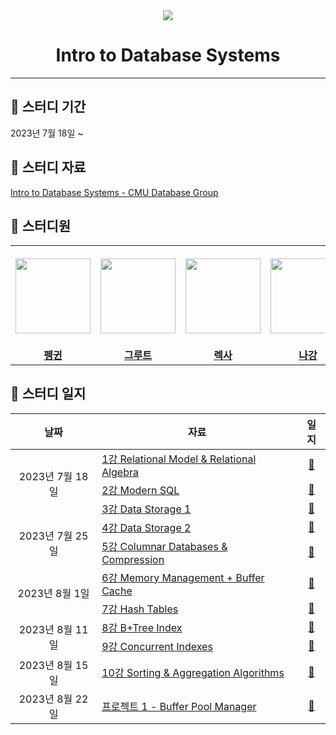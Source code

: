 <div align="center">
    <a
        height="200px"
        href="https://youtube.com/playlist?list=PLSE8ODhjZXjaKScG3l0nuOiDTTqpfnWFf"
    >
        <img src="https://i.ytimg.com/vi/uikbtpVZS2s/hqdefault.jpg?sqp=-oaymwEXCNACELwBSFryq4qpAwkIARUAAIhCGAE=&rs=AOn4CLCmNpsniFx3BvtYZIkhV1a1O-CBvw"/>
    </a>
    <h1>Intro to Database Systems</h1>
</div>

---

## 📆 스터디 기간

2023년 7월 18일 ~

## 📁 스터디 자료

[Intro to Database Systems - CMU Database Group](https://youtube.com/playlist?list=PLSE8ODhjZXjaKScG3l0nuOiDTTqpfnWFf)

## 👥 스터디원

<table>
  <tr height="160px">
    <th align="center" width="150px">
      <a href="https://github.com/CoodingPenguin"><img height="120px" width="120px" src="https://avatars.githubusercontent.com/u/37505775?s=460&u=44732fef53503e63d47192ce5c2de747eff5f0c6&v=4"/>
    </th>
    <th align="center" width="150px">
      <a href="https://github.com/iamgroooooot"><img height="120px" width="120px" src="https://avatars.githubusercontent.com/u/38830620?v=4"/></a>
    </th>
    <th align="center" width="150px">
      <a href="https://github.com/jonyejin"><img height="120px" width="120px" src="https://avatars.githubusercontent.com/u/77298353?v=4"/></a>
    </th>
    <th align="center" width="150px">
      <a href="https://github.com/nagunt"><img height="120px" width="120px" src="https://avatars.githubusercontent.com/u/19218446?v=4"/></a>
    </th>
  </tr>
  <tr>
    <td align="center" width="150px">
      <a href="https://github.com/coodingpenguin"><strong>펭귄</strong></a>
    </td>
    <td align="center" width="150px">
      <a href="https://github.com/iamgroooooot"><strong>그루트</strong></a>
    </td>
    <td align="center" width="150px">
      <a href="https://github.com/jonyejin"><strong>렉사</strong></a>
    </td>
    <td align="center" width="150px">
      <a href="https://github.com/nagunt"><strong>나강</strong></a>
    </td>
  </tr>
</table>

## 📝 스터디 일지

<table>
  <thead>
    <tr>
      <th style="text-align:center;">날짜</th>
      <th style="text-align:center;">자료</th>
      <th style="text-align:center;">일지</th>
    </tr>
  </thead>
  <tbody>
    <tr>
        <td style="text-align:center;" rowspan="3">2023년 7월 18일</td>
        <td><a href="https://youtu.be/uikbtpVZS2s">1강 Relational Model & Relational Algebra</a></td>
        <td style="text-align:center;"><a href="https://github.com/team-mabub/mabub-study/issues/1">📝</a></td>
    </tr>
    <tr>
        <td><a href="https://youtu.be/II5qNuxfSoo">2강 Modern SQL</a></td>
        <td style="text-align:center;"><a href="https://github.com/team-mabub/mabub-study/issues/2">📝</a></td>
    </tr>
    <tr>
        <td><a href="https://youtu.be/2HtfGdsrwqA">3강 Data Storage 1</a></td>
        <td style="text-align:center;"><a href="https://github.com/team-mabub/mabub-study/issues/3">📝</a></td>
    </tr>
    <tr>
        <td style="text-align:center;" rowspan="2">2023년 7월 25일</td>
        <td><a href="https://youtu.be/q4W5r3GR0OU">4강 Data Storage 2</a></td>
        <td style="text-align:center;"><a href="https://github.com/team-mabub/mabub-study/issues/4">📝</a></td>
    </tr>
    <tr>
        <td><a href="https://youtu.be/q4W5r3GR0OU">5강 Columnar Databases & Compression</a></td>
        <td style="text-align:center;"><a href="https://github.com/team-mabub/mabub-study/issues/5">📝</a></td>
    </tr>
    <tr>
        <td style="text-align:center;" rowspan="2">2023년 8월 1일</td>
        <td><a href="https://youtu.be/Y9H2HaRKOIw">6강 Memory Management + Buffer Cache</a></td>
        <td style="text-align:center;"><a href="https://github.com/team-mabub/mabub-study/issues/6">📝</a></td>
    </tr>
    <tr>
        <td><a href="https://youtu.be/9yUlSabzVwQ">7강 Hash Tables</a></td>
        <td style="text-align:center;"><a href="https://github.com/team-mabub/mabub-study/issues/7">📝</a></td>
    </tr>
    <tr>
        <td style="text-align:center;" rowspan="2">2023년 8월 11일</td>
        <td><a href="https://youtu.be/9QPr8Ufzt5M">8강 B+Tree Index</a></td>
        <td style="text-align:center;"><a href="https://github.com/team-mabub/mabub-study/issues/8">📝</a></td>
    </tr>
    <tr>
        <td><a href="https://youtu.be/5KClozM1jjw">9강 Concurrent Indexes</a></td>
        <td style="text-align:center;"><a href="https://github.com/team-mabub/mabub-study/issues/9">📝</a></td>
    </tr>
    <tr>
        <td style="text-align:center;">2023년 8월 15일</td>
        <td><a href="https://youtu.be/CMzf9Az1vl4">10강 Sorting & Aggregation Algorithms</a></td>
        <td style="text-align:center;"><a href="https://github.com/team-mabub/mabub-study/issues/10">📝</a></td>
    </tr>
    <tr>
        <td style="text-align:center;">2023년 8월 22일</td>
        <td><a href="https://15445.courses.cs.cmu.edu/fall2022/project1/">프로젝트 1 - Buffer Pool Manager</a></td>
        <td style="text-align:center;"><a href="https://github.com/team-mabub/mabub-study/issues/11">📝</a></td>
    </tr>
  </tbody>
</table>
